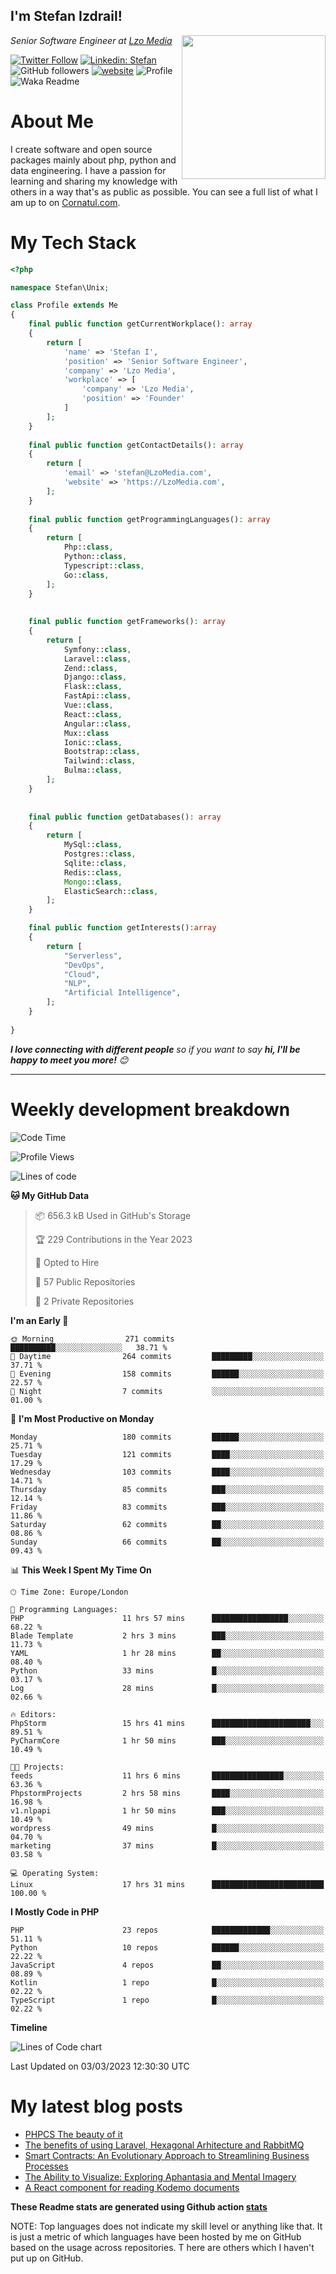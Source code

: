<h2>I'm Stefan Izdrail! </h2>
<img align='right' src="https://i.giphy.com/media/YePKU8cVoIF3afvi8s/giphy.webp" width="230">
<p><em>Senior Software Engineer at <a href="https:/lzomedia.com/">Lzo Media
</a>
</em></p>

[![Twitter Follow](https://img.shields.io/twitter/follow/cornatul?label=Follow)](https://twitter.com/intent/follow?screen_name=cornatul)
[![Linkedin: Stefan](https://img.shields.io/badge/cornatul-blue?style=flat-square&logo=Linkedin&logoColor=white&link=https://www.linkedin.com/in/cornatul/)](https://www.linkedin.com/in/cornatul/)
![GitHub followers](https://img.shields.io/github/followers/cornatul?label=Follow&style=social)
[![website](https://img.shields.io/badge/Website-46a2f1.svg?&style=flat-square&logo=Google-Chrome&logoColor=white&link=https://cornatul.com/)](https://cornatul.com/)
![Profile](https://visitor-badge.glitch.me/badge?page_id=cornatul.cornatul)
![Waka Readme](https://github.com/cornatul/cornatul/workflows/Waka%20Readme/badge.svg)


# About Me
I create software and open source packages mainly about php, python and data engineering. 
I have a passion for learning and sharing my knowledge with others in a way that's as public as possible. 
You can see a full list of what I am up to on [Cornatul.com](https://cornatul.com).


# My Tech Stack

```php
<?php

namespace Stefan\Unix;

class Profile extends Me
{
    final public function getCurrentWorkplace(): array
    {
        return [
            'name' => 'Stefan I',
            'position' => 'Senior Software Engineer',
            'company' => 'Lzo Media',
            'workplace' => [
                'company' => 'Lzo Media',
                'position' => 'Founder'         
            ]
        ];
    }
    
    final public function getContactDetails(): array
    {
        return [
            'email' => 'stefan@LzoMedia.com',
            'website' => 'https://LzoMedia.com',
        ];
    }
    
    final public function getProgrammingLanguages(): array
    {
        return [
            Php::class,
            Python::class,
            Typescript::class,
            Go::class,
        ];
    }
    
    
    final public function getFrameworks(): array
    {
        return [
            Symfony::class,
            Laravel::class,
            Zend::class,
            Django::class,
            Flask::class,
            FastApi::class,
            Vue::class,
            React::class,
            Angular::class,
            Mux::class
            Ionic::class,
            Bootstrap::class,
            Tailwind::class,
            Bulma::class,
        ];
    }
    
    
    final public function getDatabases(): array
    {
        return [
            MySql::class,
            Postgres::class,
            Sqlite::class,
            Redis::class,
            Mongo::class,
            ElasticSearch::class,
        ];
    }

    final public function getInterests():array
    {
        return [
            "Serverless",
            "DevOps",
            "Cloud",
            "NLP",
            "Artificial Intelligence",
        ];
    }
   
}
```
 <em><b>I love connecting with different people</b> so if you want to say <b>hi, I'll be happy to meet you more!</b> 😊</em>

---
# Weekly development breakdown
<!--START_SECTION:waka-->
![Code Time](http://img.shields.io/badge/Code%20Time-79%20hrs%2045%20mins-blue)

![Profile Views](http://img.shields.io/badge/Profile%20Views-0-blue)

![Lines of code](https://img.shields.io/badge/From%20Hello%20World%20I%27ve%20Written-9.2%20million%20lines%20of%20code-blue)

**🐱 My GitHub Data** 

> 📦 656.3 kB Used in GitHub's Storage 
 > 
> 🏆 229 Contributions in the Year 2023
 > 
> 💼 Opted to Hire
 > 
> 📜 57 Public Repositories 
 > 
> 🔑 2 Private Repositories 
 > 
**I'm an Early 🐤** 

```text
🌞 Morning                271 commits         ██████████░░░░░░░░░░░░░░░   38.71 % 
🌆 Daytime                264 commits         █████████░░░░░░░░░░░░░░░░   37.71 % 
🌃 Evening                158 commits         ██████░░░░░░░░░░░░░░░░░░░   22.57 % 
🌙 Night                  7 commits           ░░░░░░░░░░░░░░░░░░░░░░░░░   01.00 % 
```
📅 **I'm Most Productive on Monday** 

```text
Monday                   180 commits         ██████░░░░░░░░░░░░░░░░░░░   25.71 % 
Tuesday                  121 commits         ████░░░░░░░░░░░░░░░░░░░░░   17.29 % 
Wednesday                103 commits         ████░░░░░░░░░░░░░░░░░░░░░   14.71 % 
Thursday                 85 commits          ███░░░░░░░░░░░░░░░░░░░░░░   12.14 % 
Friday                   83 commits          ███░░░░░░░░░░░░░░░░░░░░░░   11.86 % 
Saturday                 62 commits          ██░░░░░░░░░░░░░░░░░░░░░░░   08.86 % 
Sunday                   66 commits          ██░░░░░░░░░░░░░░░░░░░░░░░   09.43 % 
```


📊 **This Week I Spent My Time On** 

```text
🕑︎ Time Zone: Europe/London

💬 Programming Languages: 
PHP                      11 hrs 57 mins      █████████████████░░░░░░░░   68.22 % 
Blade Template           2 hrs 3 mins        ███░░░░░░░░░░░░░░░░░░░░░░   11.73 % 
YAML                     1 hr 28 mins        ██░░░░░░░░░░░░░░░░░░░░░░░   08.40 % 
Python                   33 mins             █░░░░░░░░░░░░░░░░░░░░░░░░   03.17 % 
Log                      28 mins             █░░░░░░░░░░░░░░░░░░░░░░░░   02.66 % 

🔥 Editors: 
PhpStorm                 15 hrs 41 mins      ██████████████████████░░░   89.51 % 
PyCharmCore              1 hr 50 mins        ███░░░░░░░░░░░░░░░░░░░░░░   10.49 % 

🐱‍💻 Projects: 
feeds                    11 hrs 6 mins       ████████████████░░░░░░░░░   63.36 % 
PhpstormProjects         2 hrs 58 mins       ████░░░░░░░░░░░░░░░░░░░░░   16.98 % 
v1.nlpapi                1 hr 50 mins        ███░░░░░░░░░░░░░░░░░░░░░░   10.49 % 
wordpress                49 mins             █░░░░░░░░░░░░░░░░░░░░░░░░   04.70 % 
marketing                37 mins             █░░░░░░░░░░░░░░░░░░░░░░░░   03.58 % 

💻 Operating System: 
Linux                    17 hrs 31 mins      █████████████████████████   100.00 % 
```

**I Mostly Code in PHP** 

```text
PHP                      23 repos            █████████████░░░░░░░░░░░░   51.11 % 
Python                   10 repos            ██████░░░░░░░░░░░░░░░░░░░   22.22 % 
JavaScript               4 repos             ██░░░░░░░░░░░░░░░░░░░░░░░   08.89 % 
Kotlin                   1 repo              █░░░░░░░░░░░░░░░░░░░░░░░░   02.22 % 
TypeScript               1 repo              █░░░░░░░░░░░░░░░░░░░░░░░░   02.22 % 
```



**Timeline**

![Lines of Code chart](https://raw.githubusercontent.com/Cornatul/Cornatul/master/assets/bar_graph.png)


 Last Updated on 03/03/2023 12:30:30 UTC
<!--END_SECTION:waka-->


# My latest blog posts
<!-- BLOG-POST-LIST:START -->
- [PHPCS The beauty of it](http://lzomedia.com/phpcs-the-beauty-of-it/)
- [The benefits of using Laravel, Hexagonal Arhitecture and RabbitMQ](http://lzomedia.com/the-benefits-of-using-laravel-hexagonal-arhitecture-and-rabbitmq/)
- [Smart Contracts: An Evolutionary Approach to Streamlining Business Processes](http://lzomedia.com/smart-contracts-an-evolutionary-approach-to-streamlining-business-processes/)
- [The Ability to Visualize: Exploring Aphantasia and Mental Imagery](http://lzomedia.com/the-ability-to-visualize-exploring-aphantasia-and-mental-imagery/)
- [A React component for reading Kodemo documents](http://lzomedia.com/a-react-component-for-reading-kodemo-documents/)
<!-- BLOG-POST-LIST:END -->


**These Readme stats are generated using Github action [stats](https://github.com/unixdevil/stats)**

NOTE: Top languages does not indicate my skill level or anything like that. 
It is just a metric of which languages have been hosted by me on GitHub based on the usage across repositories. T
here are others which I haven't put up on GitHub.
